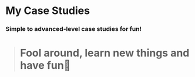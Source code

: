 # My Case Studies

### Simple to advanced-level case studies for fun!

> # Fool around, learn new things and have fun🤪
